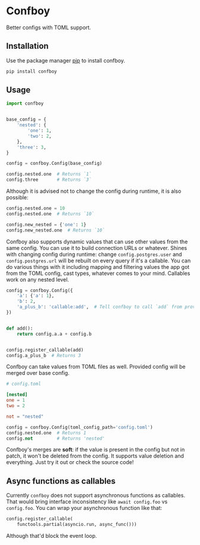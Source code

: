 # Confboy

Better configs with TOML support.

## Installation

Use the package manager [pip](https://pip.pypa.io/en/stable/) to install confboy.

```bash
pip install confboy
```

## Usage

```python
import confboy


base_config = {
    'nested': {
        'one': 1,
        'two': 2,
    },
    'three': 3,
}

config = confboy.Config(base_config)

config.nested.one  # Returns `1`
config.three       # Returns `3`
```

Although it is advised not to change the config
during runtime, it is also possible:

```python
config.nested.one = 10
config.nested.one  # Returns `10`

config.new_nested = {'one': 1}
config.new_nested.one  # Returns `10`
```

Confboy also supports dynamic values
that can use other values from the same config.
You can use it to build connection URLs or whatever.
Shines with changing config during runtime:
change `config.postgres.user` and `config.postgres.url`
will be rebuilt on every query if it's a callable.
You can do various things with it including mapping
and filtering values the app got from the TOML config,
cast types, whatever comes to your mind.
Callables work on any nested level.

```python
config = confboy.Config({
    'a': {'a': 1},
    'b': 2,
    'a_plus_b': 'callable:add',  # Tell confboy to call `add` from provided callables
})


def add():
    return config.a.a + config.b


config.register_callable(add)
config.a_plus_b  # Returns 3
```

Confboy can take values from TOML files as well.
Provided config will be merged over base config.

```toml
# config.toml

[nested]
one = 1
two = 2

not = "nested"
```

```python
config = confboy.Config(toml_config_path='config.toml')
config.nested.one  # Returns 1
config.not         # Returns 'nested'
```

Confboy's merges are __soft__: if the value
is present in the config but not in patch,
it won't be deleted from the config.
It supports value deletion and everything.
Just try it out or check the source code!


## Async functions as callables

Currently `confboy` does not support asynchronous functions
as callables. That would bring interface inconsistency
like `await config.foo` vs `config.foo`. You can wrap
your asynchronous function like that:

```python
config.register_callable(
    functools.partial(asyncio.run, async_func()))
```

Although that'd block the event loop.


